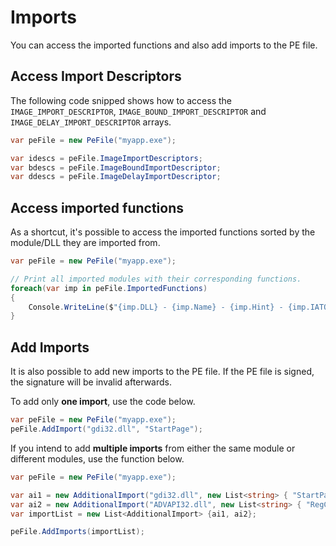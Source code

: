 # Imports

You can access the imported functions and also add imports to the PE file.

## Access Import Descriptors

The following code snipped shows how to access the `IMAGE_IMPORT_DESCRIPTOR`, `IMAGE_BOUND_IMPORT_DESCRIPTOR` and `IMAGE_DELAY_IMPORT_DESCRIPTOR` arrays.

```csharp
var peFile = new PeFile("myapp.exe");

var idescs = peFile.ImageImportDescriptors;
var bdescs = peFile.ImageBoundImportDescriptor;
var ddescs = peFile.ImageDelayImportDescriptor;
```

## Access imported functions

As a shortcut, it's possible to access the imported functions sorted by the module/DLL they are imported from.

```csharp
var peFile = new PeFile("myapp.exe");

// Print all imported modules with their corresponding functions.
foreach(var imp in peFile.ImportedFunctions)
{
    Console.WriteLine($"{imp.DLL} - {imp.Name} - {imp.Hint} - {imp.IATOffset}");
}
```

## Add Imports

It is also possible to add new imports to the PE file. If the PE file is signed, the signature will be invalid afterwards.

To add only **one import**, use the code below.

```csharp
var peFile = new PeFile("myapp.exe");
peFile.AddImport("gdi32.dll", "StartPage");
```

If you intend to add **multiple imports** from either the same module or different modules, use the function below.

```csharp
var peFile = new PeFile("myapp.exe");

var ai1 = new AdditionalImport("gdi32.dll", new List<string> { "StartPage" });
var ai2 = new AdditionalImport("ADVAPI32.dll", new List<string> { "RegCloseKey" });
var importList = new List<AdditionalImport> {ai1, ai2};

peFile.AddImports(importList);
```
